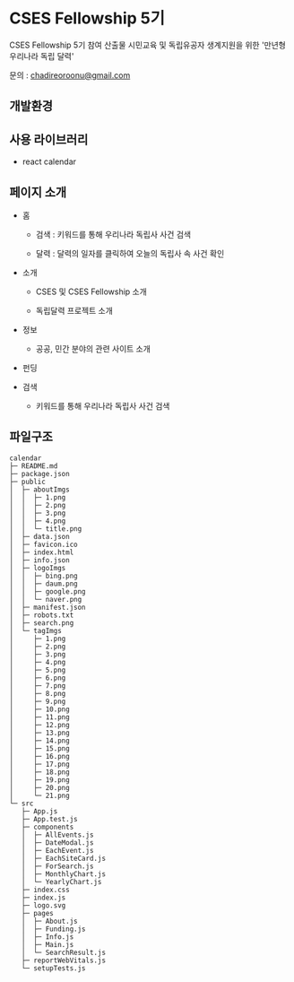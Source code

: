 # CSES Fellowship 5기

CSES Fellowship 5기 참여 산출물
시민교육 및 독립유공자 생계지원을 위한 '만년형 우리나라 독립 달력'

문의 : chadireoroonu@gmail.com

## 개발환경

## 사용 라이브러리

- react calendar

## 페이지 소개

- 홈
  
  - 검색 : 키워드를 통해 우리나라 독립사 사건 검색
  
  - 달력 : 달력의 일자를 클릭하여 오늘의 독립사 속 사건 확인

- 소개

  - CSES 및 CSES Fellowship 소개

  - 독립달력 프로젝트 소개

- 정보

  - 공공, 민간 분야의 관련 사이트 소개

- 펀딩

- 검색

  - 키워드를 통해 우리나라 독립사 사건 검색


## 파일구조
```
calendar
├─ README.md
├─ package.json
├─ public
│  ├─ aboutImgs
│  │  ├─ 1.png
│  │  ├─ 2.png
│  │  ├─ 3.png
│  │  ├─ 4.png
│  │  └─ title.png
│  ├─ data.json
│  ├─ favicon.ico
│  ├─ index.html
│  ├─ info.json
│  ├─ logoImgs
│  │  ├─ bing.png
│  │  ├─ daum.png
│  │  ├─ google.png
│  │  └─ naver.png
│  ├─ manifest.json
│  ├─ robots.txt
│  ├─ search.png
│  └─ tagImgs
│     ├─ 1.png
│     ├─ 2.png
│     ├─ 3.png
│     ├─ 4.png
│     ├─ 5.png
│     ├─ 6.png
│     ├─ 7.png
│     ├─ 8.png
│     ├─ 9.png
│     ├─ 10.png
│     ├─ 11.png
│     ├─ 12.png
│     ├─ 13.png
│     ├─ 14.png
│     ├─ 15.png
│     ├─ 16.png
│     ├─ 17.png
│     ├─ 18.png
│     ├─ 19.png
│     ├─ 20.png
│     └─ 21.png
└─ src
   ├─ App.js
   ├─ App.test.js
   ├─ components
   │  ├─ AllEvents.js
   │  ├─ DateModal.js
   │  ├─ EachEvent.js
   │  ├─ EachSiteCard.js
   │  ├─ ForSearch.js
   │  ├─ MonthlyChart.js
   │  └─ YearlyChart.js
   ├─ index.css
   ├─ index.js
   ├─ logo.svg
   ├─ pages
   │  ├─ About.js
   │  ├─ Funding.js
   │  ├─ Info.js
   │  ├─ Main.js
   │  └─ SearchResult.js
   ├─ reportWebVitals.js
   └─ setupTests.js

```